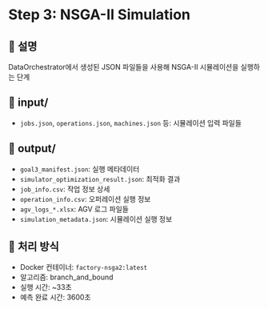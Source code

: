 # Step 3: NSGA-II Simulation

## 📝 설명  
DataOrchestrator에서 생성된 JSON 파일들을 사용해 NSGA-II 시뮬레이션을 실행하는 단계

## 📂 input/
- `jobs.json`, `operations.json`, `machines.json` 등: 시뮬레이션 입력 파일들

## 📂 output/
- `goal3_manifest.json`: 실행 메타데이터
- `simulator_optimization_result.json`: 최적화 결과
- `job_info.csv`: 작업 정보 상세
- `operation_info.csv`: 오퍼레이션 실행 정보
- `agv_logs_*.xlsx`: AGV 로그 파일들
- `simulation_metadata.json`: 시뮬레이션 실행 정보

## 🔧 처리 방식
- Docker 컨테이너: `factory-nsga2:latest`
- 알고리즘: branch_and_bound  
- 실행 시간: ~33초
- 예측 완료 시간: 3600초
